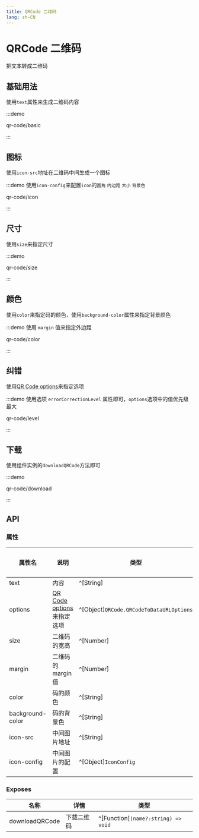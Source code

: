 ```yaml
---
title: QRCode 二维码
lang: zh-CN
---
```


# QRCode 二维码

把文本转成二维码

## 基础用法

使用`text`属性来生成二维码内容

:::demo

qr-code/basic

:::

## 图标

使用`icon-src`地址在二维码中间生成一个图标

:::demo 使用`icon-config`来配置`icon`的`圆角` `内边距` `大小` `背景色`

qr-code/icon

:::

## 尺寸

使用`size`来指定尺寸

:::demo

qr-code/size

:::

## 颜色

使用`color`来指定码的颜色，使用`background-color`属性来指定背景颜色

:::demo 使用 `margin` 值来指定外边距

qr-code/color

:::

## 纠错

使用[QR Code options](https://github.com/soldair/node-qrcode?tab=readme-ov-file#options)来指定选项

:::demo 使用选项 `errorCorrectionLevel` 属性即可，`options`选项中的值优先级最大

qr-code/level

:::

## 下载

使用组件实例的`downloadQRCode`方法即可

:::demo

qr-code/download

:::

## API

### 属性

| 属性名           | 说明                                                                                           | 类型                                     | 默认值 |
| ---------------- | ---------------------------------------------------------------------------------------------- | ---------------------------------------- | ------ |
| text             | 内容                                                                                           | ^[String]                                | -      |
| options          | [QR Code options](https://github.com/soldair/node-qrcode?tab=readme-ov-file#options)来指定选项 | ^[Object]`QRCode.QRCodeToDataURLOptions` | -      |
| size             | 二维码的宽高                                                                                   | ^[Number]                                | 120    |
| margin           | 二维码的 margin 值                                                                             | ^[Number]                                | 2      |
| color            | 码的颜色                                                                                       | ^[String]                                | -      |
| background-color | 码的背景色                                                                                     | ^[String]                                | -      |
| icon-src         | 中间图片地址                                                                                   | ^[String]                                | -      |
| icon-config      | 中间图片的配置                                                                                 | ^[Object]`IconConfig`                    | -      |

### Exposes

| 名称           | 详情       | 类型                                |
| -------------- | ---------- | ----------------------------------- |
| downloadQRCode | 下载二维码 | ^[Function]`(name?:string) => void` |
